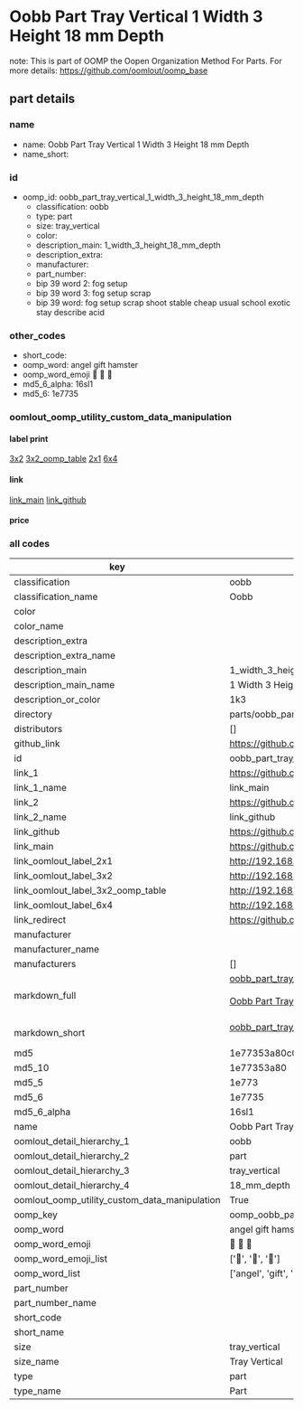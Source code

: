 # Oobb Part Tray Vertical 1 Width 3 Height 18 mm Depth  

note: This is part of OOMP the Oopen Organization Method For Parts. For more details: https://github.com/oomlout/oomp_base

##  part details
  







### name
* name: Oobb Part Tray Vertical 1 Width 3 Height 18 mm Depth
* name_short: 
### id
* oomp_id: oobb_part_tray_vertical_1_width_3_height_18_mm_depth
  * classification: oobb
  * type: part
  * size: tray_vertical
  * color: 
  * description_main: 1_width_3_height_18_mm_depth
  * description_extra: 
  * manufacturer: 
  * part_number: 
  * bip 39 word 2: fog setup
  * bip 39 word 3: fog setup scrap
  * bip 39 word: fog setup scrap shoot stable cheap usual school exotic stay describe acid

### other_codes
* short_code: 
* oomp_word: angel gift hamster
* oomp_word_emoji :angel: :gift: :hamster:
* md5_6_alpha: 16sl1
* md5_6: 1e7735






### oomlout_oomp_utility_custom_data_manipulation
#### label print
[3x2](http://192.168.1.245:1112/?label=oomp%2016sl1)
[3x2_oomp_table](http://192.168.1.108:1112/?label=oomp%2016sl1)
[2x1](http://192.168.1.242:1112/?label=oomp%2016sl1)
[6x4](http://192.168.1.55:1112/?label=oomp%2016sl1)    

#### link

[link_main](https://github.com/oomlout/oomlout_oomp_version_1_messy/tree/main/parts/oobb_part_tray_vertical_1_width_3_height_18_mm_depth) [link_github](https://github.com/oomlout/oomlout_oomp_version_1_messy/tree/main/parts/oobb_part_tray_vertical_1_width_3_height_18_mm_depth)                             

#### price







### all codes 
| key | value |  
| --- | --- |  
| classification | oobb |  
| classification_name | Oobb |  
| color |  |  
| color_name |  |  
| description_extra |  |  
| description_extra_name |  |  
| description_main | 1_width_3_height_18_mm_depth |  
| description_main_name | 1 Width 3 Height 18 mm Depth |  
| description_or_color | 1k3 |  
| directory | parts/oobb_part_tray_vertical_1_width_3_height_18_mm_depth |  
| distributors | [] |  
| github_link | https://github.com/oomlout/oomlout_oomp_part_src/tree/main/parts/oobb_part_tray_vertical_1_width_3_height_18_mm_depth |  
| id | oobb_part_tray_vertical_1_width_3_height_18_mm_depth |  
| link_1 | https://github.com/oomlout/oomlout_oomp_version_1_messy/tree/main/parts/oobb_part_tray_vertical_1_width_3_height_18_mm_depth |  
| link_1_name | link_main |  
| link_2 | https://github.com/oomlout/oomlout_oomp_version_1_messy/tree/main/parts/oobb_part_tray_vertical_1_width_3_height_18_mm_depth |  
| link_2_name | link_github |  
| link_github | https://github.com/oomlout/oomlout_oomp_version_1_messy/tree/main/parts/oobb_part_tray_vertical_1_width_3_height_18_mm_depth |  
| link_main | https://github.com/oomlout/oomlout_oomp_version_1_messy/tree/main/parts/oobb_part_tray_vertical_1_width_3_height_18_mm_depth |  
| link_oomlout_label_2x1 | http://192.168.1.242:1112/?label=oomp%2016sl1 |  
| link_oomlout_label_3x2 | http://192.168.1.245:1112/?label=oomp%2016sl1 |  
| link_oomlout_label_3x2_oomp_table | http://192.168.1.108:1112/?label=oomp%2016sl1 |  
| link_oomlout_label_6x4 | http://192.168.1.55:1112/?label=oomp%2016sl1 |  
| link_redirect | https://github.com/oomlout/oomlout_oomp_version_1_messy/tree/main/parts/oobb_part_tray_vertical_1_width_3_height_18_mm_depth |  
| manufacturer |  |  
| manufacturer_name |  |  
| manufacturers | [] |  
| markdown_full | [oobb_part_tray_vertical_1_width_3_height_18_mm_depth](none)<br>[](none)<br>[Oobb Part Tray Vertical 1 Width 3 Height 18 Mm Depth](none)<br><br> |  
| markdown_short | [oobb_part_tray_vertical_1_width_3_height_18_mm_depth](none)<br><br> |  
| md5 | 1e77353a80c0de049be9ec6982f122d2 |  
| md5_10 | 1e77353a80 |  
| md5_5 | 1e773 |  
| md5_6 | 1e7735 |  
| md5_6_alpha | 16sl1 |  
| name | Oobb Part Tray Vertical 1 Width 3 Height 18 mm Depth |  
| oomlout_detail_hierarchy_1 | oobb |  
| oomlout_detail_hierarchy_2 | part |  
| oomlout_detail_hierarchy_3 | tray_vertical |  
| oomlout_detail_hierarchy_4 | 18_mm_depth |  
| oomlout_oomp_utility_custom_data_manipulation | True |  
| oomp_key | oomp_oobb_part_tray_vertical_1_width_3_height_18_mm_depth |  
| oomp_word | angel gift hamster |  
| oomp_word_emoji | :angel: :gift: :hamster: |  
| oomp_word_emoji_list | [':angel:', ':gift:', ':hamster:'] |  
| oomp_word_list | ['angel', 'gift', 'hamster'] |  
| part_number |  |  
| part_number_name |  |  
| short_code |  |  
| short_name |  |  
| size | tray_vertical |  
| size_name | Tray Vertical |  
| type | part |  
| type_name | Part |  
